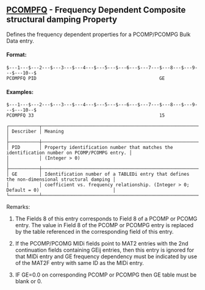 ## [PCOMPFQ](https://help.hexagonmi.com/bundle/MSC_Nastran_2022.4/page/Nastran_Combined_Book/qrg/bulkp/TOC.PCOMPFQ.xhtml) - Frequency Dependent Composite structural damping Property

Defines the frequency dependent properties for a PCOMP/PCOMPG Bulk Data entry.

#### Format:

```nastran
$---1---$---2---$---3---$---4---$---5---$---6---$---7---$---8---$---9---$---10--$
PCOMPFQ PID                                             GE                      
```
#### Examples:

```nastran
$---1---$---2---$---3---$---4---$---5---$---6---$---7---$---8---$---9---$---10--$
PCOMPFQ 33                                              15                      
```
```text
┌───────────┬──────────────────────────────────────────────────────────────────────────────────────────────┐
│ Describer │ Meaning                                                                                      │
├───────────┼──────────────────────────────────────────────────────────────────────────────────────────────┤
│ PID       │ Property identification number that matches the identification number on PCOMP/PCOMPG entry. │
│           │ (Integer > 0)                                                                                │
├───────────┼──────────────────────────────────────────────────────────────────────────────────────────────┤
│ GE        │ Identification number of a TABLEDi entry that defines the non-dimensional structural damping │
│           │ coefficient vs. frequency relationship. (Integer > 0; Default = 0)                           │
└───────────┴──────────────────────────────────────────────────────────────────────────────────────────────┘
```
Remarks:

1. The Fields 8 of this entry corresponds to Field 8 of a PCOMP or PCOMG entry. The value in Field 8 of the PCOMP or PCOMPG entry is replaced by the table referenced in the corresponding field of this entry.

2. If the PCOMP/PCOMG MIDi fields point to MAT2 entries with the 2nd continuation fields containing GEij entries, then this entry is ignored for that MIDi entry and GE frequency dependency must be indicated by use of the MAT2F entry with same ID as the MIDi entry.

3. IF GE=0.0 on corresponding PCOMP or PCOMPG then GE table must be blank or 0.

